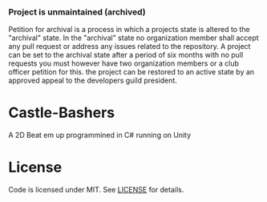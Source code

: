 ### Project is unmaintained (archived)
Petition for archival is a process in 
which a projects state is altered to the "archival" state. In the "archival" state
no organization member shall accept any pull
request or address any issues related to the
repository. A project can be set to the archival state after a period of six months with no pull requests you must however have two organization members or a club officer petition for this. the project can be restored to an active state by an approved appeal to the developers guild president.

# Castle-Bashers
A 2D Beat em up programmined in C# running on Unity

# License
Code is licensed under MIT. See [LICENSE](https://github.com/DevelopersGuild/Castle-Bashers/blob/master/LICENSE) for details.

